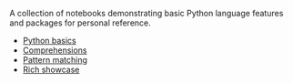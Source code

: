 A collection of notebooks demonstrating basic Python language features and packages for personal reference.

- [Python basics](https://github.com/beNative/jupyter_examples/blob/5dd4a70e9b360cccfc4517c811eaf6272c16358d/Python%20basics.ipynb)
- [Comprehensions](Comprehensions.ipynb)
- [Pattern matching](https://github.com/beNative/jupyter_examples/blob/7cdf087c9defe5fa0cc26159dd4f14b585f6600e/Pattern%20matching.ipynb)
- [Rich showcase](Rich%20showcase.ipynb)
